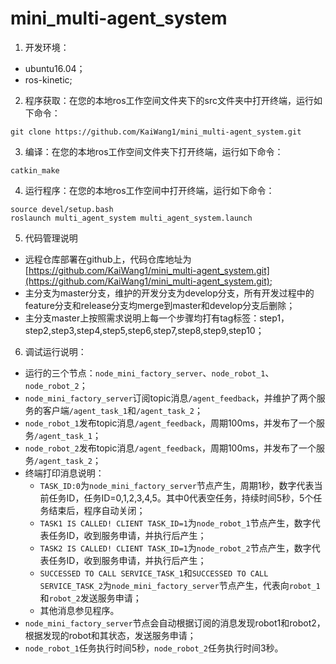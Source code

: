# mini_multi-agent_system
1. 开发环境：
- ubuntu16.04；
- ros-kinetic;
2. 程序获取：在您的本地ros工作空间文件夹下的src文件夹中打开终端，运行如下命令：
```
git clone https://github.com/KaiWang1/mini_multi-agent_system.git
```
3. 编译：在您的本地ros工作空间文件夹下打开终端，运行如下命令：
```
catkin_make
```
4. 运行程序：在您的本地ros工作空间中打开终端，运行如下命令：
```
source devel/setup.bash
roslaunch multi_agent_system multi_agent_system.launch
```
5. 代码管理说明
- 远程仓库部署在github上，代码仓库地址为[https://github.com/KaiWang1/mini_multi-agent_system.git](https://github.com/KaiWang1/mini_multi-agent_system.git);
- 主分支为master分支，维护的开发分支为develop分支，所有开发过程中的feature分支和release分支均merge到master和develop分支后删除；
- 主分支master上按照需求说明上每一个步骤均打有tag标签：step1，step2,step3,step4,step5,step6,step7,step8,step9,step10；
6. 调试运行说明：
- 运行的三个节点：`node_mini_factory_server`、`node_robot_1`、`node_robot_2`；
- `node_mini_factory_server`订阅topic消息`/agent_feedback`，并维护了两个服务的客户端`/agent_task_1`和`/agent_task_2`；
- `node_robot_1`发布topic消息`/agent_feedback`，周期100ms，并发布了一个服务`/agent_task_1`；
- `node_robot_2`发布topic消息`/agent_feedback`，周期100ms，并发布了一个服务`/agent_task_2`；
- 终端打印消息说明：
    - `TASK_ID:0`为`node_mini_factory_server`节点产生，周期1秒，数字代表当前任务ID，任务ID=0,1,2,3,4,5。其中0代表空任务，持续时间5秒，5个任务结束后，程序自动关闭；
    - `TASK1 IS CALLED! CLIENT TASK_ID=1`为`node_robot_1`节点产生，数字代表任务ID，收到服务申请，并执行后产生；
    - `TASK2 IS CALLED! CLIENT TASK_ID=1`为`node_robot_2`节点产生，数字代表任务ID，收到服务申请，并执行后产生；
    - `SUCCESSED TO CALL SERVICE_TASK_1`和`SUCCESSED TO CALL SERVICE_TASK_2`为`node_mini_factory_server`节点产生，代表向`robot_1`和`robot_2`发送服务申请；
    - 其他消息参见程序。
- `node_mini_factory_server`节点会自动根据订阅的消息发现robot1和robot2，根据发现的robot和其状态，发送服务申请；
- `node_robot_1`任务执行时间5秒，`node_robot_2`任务执行时间3秒。

